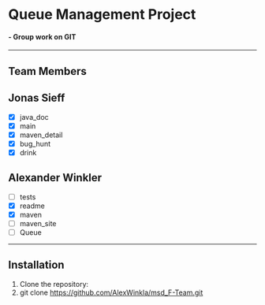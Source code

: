 # Queue Management Project
#### - Group work on GIT
***

## Team Members

## Jonas Sieff

- [x] java_doc
- [x] main
- [x] maven_detail
- [x] bug_hunt
- [x] drink

## Alexander Winkler

- [ ] tests
- [x] readme
- [x] maven
- [ ] maven_site
- [ ] Queue

---

## Installation

1. Clone the repository:
2. git clone https://github.com/AlexWinkla/msd_F-Team.git



